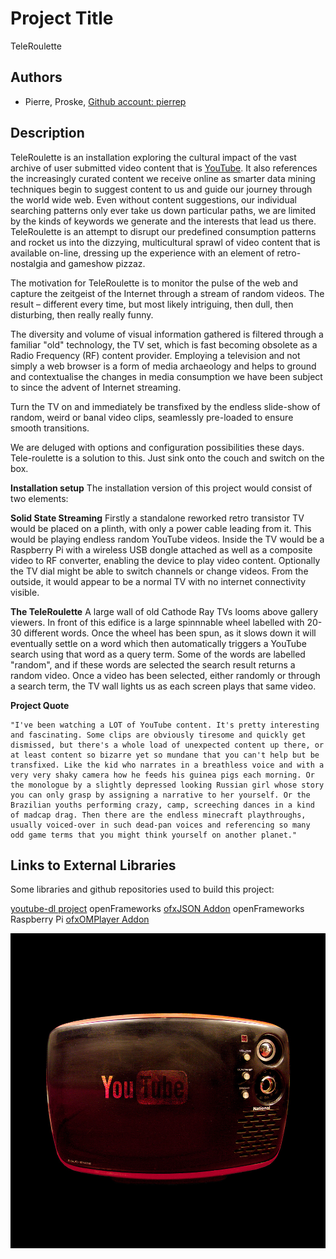 # Project Title
TeleRoulette

## Authors
- Pierre, Proske, [Github account: pierrep](https://github.com/pierrep)


## Description
TeleRoulette is an installation exploring the cultural impact of the vast archive of user submitted video content that is [YouTube](www.youtube.com). It also references the increasingly curated content we receive online as smarter data mining techniques begin to suggest content to us and guide our journey through the world wide web. Even without content suggestions, our individual searching patterns only ever take us down particular paths, we are limited by the kinds of keywords we generate and the interests that lead us there. TeleRoulette is an attempt to disrupt our predefined consumption patterns and rocket us into the dizzying, multicultural sprawl of video content that is available on-line, dressing up the experience with an element of retro-nostalgia and gameshow pizzaz.

The motivation for TeleRoulette is to monitor the pulse of the web and capture the zeitgeist of the Internet through a stream of random videos. The result – different every time, but most likely intriguing, then dull, then disturbing, then really really funny.

The diversity and volume of visual information gathered is filtered through a familiar "old" technology, the TV set, which is fast becoming obsolete as a Radio Frequency (RF) content provider. Employing a television and not simply a web browser is a form of media archaeology and helps to ground and contextualise the changes in media consumption we have been subject to since the advent of Internet streaming.

Turn the TV on and immediately be transfixed by the endless slide-show of random, weird or banal video clips, seamlessly pre-loaded to ensure smooth transitions.

We are deluged with options and configuration possibilities these days. Tele-roulette is a solution to this. Just sink onto the couch and switch on the box.

**Installation setup**
The installation version of this project would consist of two elements:

**Solid State Streaming**
Firstly a standalone reworked retro transistor TV would be placed on a plinth, with only a power cable leading from it. This would be playing endless random YouTube videos. Inside the TV would be a Raspberry Pi with a wireless USB dongle attached as well as a composite video to RF converter, enabling the device to play video content. Optionally the TV dial might be able to switch channels or change videos. From the outside, it would appear to be a normal TV with no internet connectivity visible.

**The TeleRoulette**
A large wall of old Cathode Ray TVs looms above gallery viewers. In front of this edifice is a large spinnnable wheel labelled with 20-30 different words. Once the wheel has been spun, as it slows down it will eventually settle on a word which then automatically triggers a YouTube search using that word as a query term. Some of the words are labelled "random", and if these words are selected the search result returns a random video. Once a video has been selected, either randomly or through a search term, the TV wall lights us as each screen plays that same video.

**Project Quote** 
```
"I've been watching a LOT of YouTube content. It's pretty interesting and fascinating. Some clips are obviously tiresome and quickly get dismissed, but there's a whole load of unexpected content up there, or at least content so bizarre yet so mundane that you can't help but be transfixed. Like the kid who narrates in a breathless voice and with a very very shaky camera how he feeds his guinea pigs each morning. Or the monologue by a slightly depressed looking Russian girl whose story you can only grasp by assigning a narrative to her yourself. Or the Brazilian youths performing crazy, camp, screeching dances in a kind of madcap drag. Then there are the endless minecraft playthroughs, usually voiced-over in such dead-pan voices and referencing so many odd game terms that you might think yourself on another planet."
```

## Links to External Libraries
Some libraries and github repositories used to build this project:

[youtube-dl project](rg3.github.io/youtube-dl "youtube-dl")
openFrameworks [ofxJSON Addon](https://github.com/bakercp/ofxJSON "ofxJSON")
openFrameworks Raspberry Pi [ofxOMPlayer Addon](https://github.com/jvcleave/ofxOMXPlayer "ofxOMXPlayer")

![Summary Image](project_images/Tele-roulette-1000x1000.jpg?raw=true "TeleRoulette")



